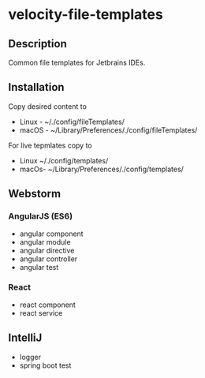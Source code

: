 # velocity-file-templates

## Description

Common file templates for Jetbrains IDEs.

## Installation

Copy desired content to 

- Linux - ~/.<IDE>/config/fileTemplates/
- macOS - ~/Library/Preferences/.<IDE>/config/fileTemplates/

For live tepmlates copy to  
- Linux ~/.<IDE>/config/templates/
- macOs- ~/Library/Preferences/.<IDE>/config/templates/

## Webstorm
### AngularJS (ES6)
- angular component
- angular module
- angular directive
- angular controller
- angular test

### React
- react component
- react service

## IntelliJ
- logger
- spring boot test


